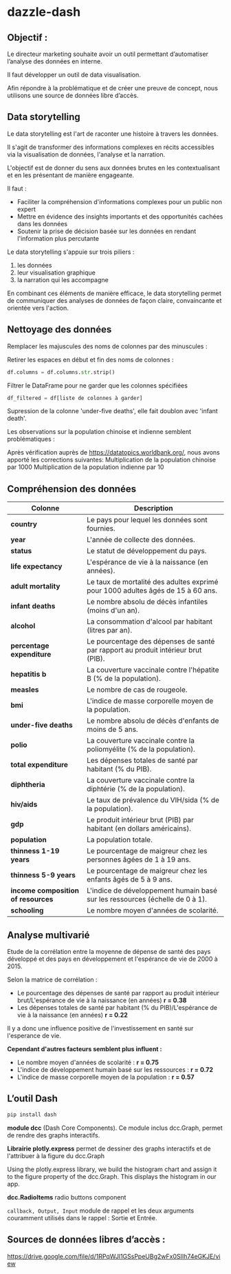 # dazzle-dash

## Objectif :
Le directeur marketing souhaite avoir un
outil permettant d’automatiser l’analyse des données en interne.

Il faut développer un outil de data visualisation.

Afin répondre à la problématique et de créer une preuve de
concept, nous utilisons une source de données libre d’accès.

## Data storytelling

Le data storytelling est l'art de raconter une histoire à travers les données.

Il s'agit de transformer des informations complexes en récits  accessibles via la visualisation de données, l'analyse et la narration.

L'objectif est de donner du sens aux données brutes en les contextualisant et en les présentant de manière engageante.

Il faut :

- Faciliter la compréhension d'informations complexes pour un public non expert
- Mettre en évidence des insights importants et des opportunités cachées dans les données
- Soutenir la prise de décision basée sur les données en rendant l'information plus percutante

Le data storytelling s'appuie sur trois piliers :
1. les données
2. leur visualisation graphique
3. la narration qui les accompagne

En combinant ces éléments de manière efficace, le data storytelling permet de communiquer des analyses de données de façon claire, convaincante et orientée vers l'action.


## Nettoyage des données

Remplacer les majuscules des noms de colonnes par des minuscules :


Retirer les espaces en début et fin des noms de colonnes :
```python
df.columns = df.columns.str.strip()
```

Filtrer le DataFrame pour ne garder que les colonnes spécifiées
```python
df_filtered = df[liste de colonnes à garder]
```

Supression de la colonne 'under-five deaths', elle fait doublon avec 'infant death'.

Les observations sur la population chinoise et indienne semblent problématiques :

Après vérification auprès de https://datatopics.worldbank.org/, nous avons apporté les corrections suivantes:
Multiplication de la population chinoise par 1000
Multiplication de la population indienne par 10

## Compréhension des données

| **Colonne**                      | **Description**                                                                                                                                        |
|----------------------------------|--------------------------------------------------------------------------------------------------------------------------------------------------------|
| **country**                      | Le pays pour lequel les données sont fournies.                                                                                                          |
| **year**                         | L'année de collecte des données.                                                                                                                        |
| **status**                       | Le statut de développement du pays.                                                               |
| **life expectancy**              | L'espérance de vie à la naissance (en années).                                                                                                          |
| **adult mortality**              | Le taux de mortalité des adultes exprimé pour 1000 adultes âgés de 15 à 60 ans.                                                           |
| **infant deaths**                | Le nombre absolu de décès infantiles (moins d'un an).                                                                                                   |
| **alcohol**                      | La consommation d'alcool par habitant (litres par an).                                                                                                  |
| **percentage expenditure**       | Le pourcentage des dépenses de santé par rapport au produit intérieur brut (PIB).                                                                        |
| **hepatitis b**                  | La couverture vaccinale contre l'hépatite B (% de la population).                                                                                       |
| **measles**                      | Le nombre de cas de rougeole.                                                                                                                           |
| **bmi**                          | L'indice de masse corporelle moyen de la population.                                                                                                    |
| **under-five deaths**            | Le nombre absolu de décès d'enfants de moins de 5 ans.                                                                                                  |
| **polio**                        | La couverture vaccinale contre la poliomyélite (% de la population).                                                                                    |
| **total expenditure**            | Les dépenses totales de santé par habitant (% du PIB).                                                                                                  |
| **diphtheria**                   | La couverture vaccinale contre la diphtérie (% de la population).                                                                                       |
| **hiv/aids**                     | Le taux de prévalence du VIH/sida (% de la population).                                                                                                 |
| **gdp**                          | Le produit intérieur brut (PIB) par habitant (en dollars américains).                                                                                   |
| **population**                   | La population totale.                                                                                                                                  |
| **thinness 1-19 years**          | Le pourcentage de maigreur chez les personnes âgées de 1 à 19 ans.                                                                                      |
| **thinness 5-9 years**           | Le pourcentage de maigreur chez les enfants âgés de 5 à 9 ans.                                                                                          |
| **income composition of resources** | L'indice de développement humain basé sur les ressources (échelle de 0 à 1).                                                                            |
| **schooling**                    | Le nombre moyen d'années de scolarité.                                                                                                                  |


## Analyse multivarié

Etude de la corrélation entre la moyenne de dépense de santé des pays développé et des pays en développement et l'espérance de vie de 2000 à 2015.

Selon la matrice de corrélation :
- Le pourcentage des dépenses de santé par rapport au produit intérieur brut/L'espérance de vie à la naissance (en années)
**r = 0.38**
- Les dépenses totales de santé par habitant (% du PIB)/L'espérance de vie à la naissance (en années) 
**r = 0.22**

Il y a donc une influence positive de l'investissement en santé sur l'esperance de vie.

**Cependant d'autres facteurs semblent plus influent :**

- Le nombre moyen d'années de scolarité :
**r = 0.75**
- L'indice de développement humain basé sur les ressources :
**r = 0.72**
- L'indice de masse corporelle moyen de la population :
**r = 0.57**

## L’outil Dash


```bash
pip install dash
```
**module dcc** (Dash Core Components).
Ce module inclus dcc.Graph, permet de rendre des graphs interactifs.

**Librairie plotly.express**
permet de dessiner des graphs interactifs et de l'attribuer à la figure du dcc.Graph

Using the plotly.express library, we build the histogram chart and assign it to the figure property of the dcc.Graph. This displays the histogram in our app.

**dcc.RadioItems**
radio buttons component

`callback, Output, Input`
module de rappel et les deux arguments couramment utilisés dans le rappel : Sortie et Entrée.



## Sources de données libres d’accès :
https://drive.google.com/file/d/1RPqWJl1GSsPpeUBg2wFx0SIIh74eGKJE/view